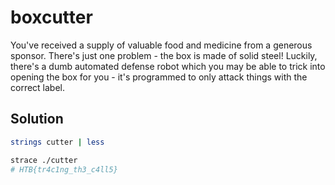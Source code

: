 # boxcutter

You've received a supply of valuable food and medicine from a generous sponsor. There's just one problem - the box is made of solid steel! Luckily, there's a dumb automated defense robot which you may be able to trick into opening the box for you - it's programmed to only attack things with the correct label.

## Solution

```sh
strings cutter | less

strace ./cutter
# HTB{tr4c1ng_th3_c4ll5}
```